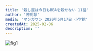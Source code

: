 ```yaml
---
title: '殺し屋は今日もBBAを殺せない 11話'
author: '芳明慧'
media: 'マンガワン 2020年5月17日 小学館'
createdAt: 2025-02-06
description: ''
---
```


![fig1](https://i.gyazo.com/4f91f352d133083540ea10ceb25f4212.jpg)  
